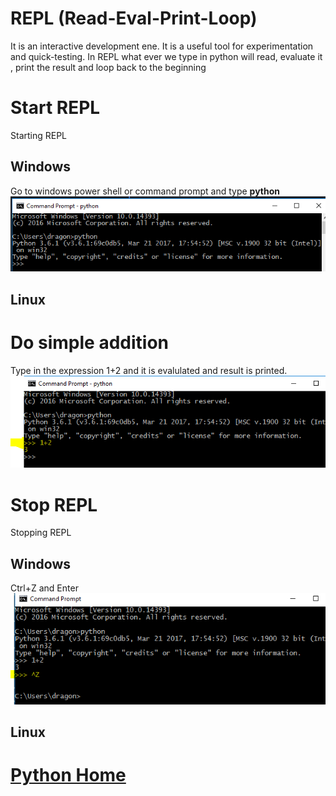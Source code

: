 # REPL (Read-Eval-Print-Loop)
It is an interactive development ene. It is a useful tool for experimentation and quick-testing.
In REPL what ever we type in python will read, evaluate it , print the result and loop back to the beginning
# Start REPL
Starting REPL
## Windows
Go to  windows power shell or command prompt and type **python**
![Command Prompt](cmd-prompt-python.png)
## Linux
# Do simple addition
Type in the expression 1+2 and it is evalulated and result is printed.
![Simple Addition](repel-simple-add.png)
# Stop REPL
Stopping REPL
## Windows
Ctrl+Z and Enter
![Stop REPL](python-repel-stop-windows.png)

## Linux
# [Python Home](index.html)
